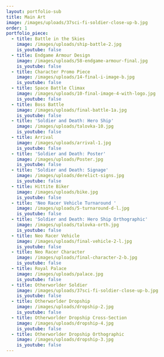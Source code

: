 ```yaml
---
layout: portfolio-sub
title: Main Art
image: /images/uploads/37sci-fi-soldier-close-up-b.jpg
order: 1
portfolio_piece:
  - title: Battle in the Skies
    image: /images/uploads/ship-battle-2.jpg
    is_youtube: false
  - title: Endgame Armour Design
    image: /images/uploads/58-endgame-armour-final.jpg
    is_youtube: false
  - title: Character Promo Piece
    image: /images/uploads/14-final-i-image-b.jpg
    is_youtube: false
  - title: Space Battle Climax
    image: /images/uploads/10-final-image-4-with-logo.jpg
    is_youtube: false
  - title: Boss Battle
    image: /images/uploads/final-battle-1a.jpg
    is_youtube: false
  - title: 'Soldier and Death: Hero Ship'
    image: /images/uploads/talovka-10.jpg
    is_youtube: false
  - title: Arrival
    image: /images/uploads/arrival-1.jpg
    is_youtube: false
  - title: 'Soldier and Death: Poster'
    image: /images/uploads/Poster.jpg
    is_youtube: false
  - title: 'Soldier and Death: Signage'
    image: /images/uploads/derelict-signs.jpg
    is_youtube: false
  - title: Hittite Biker
    image: /images/uploads/bike.jpg
    is_youtube: false
  - title: 'Neo Racer Vehicle Turnaround '
    image: /images/uploads/5-turnaround-d-l.jpg
    is_youtube: false
  - title: 'Soldier and Death: Hero Ship Orthographic'
    image: /images/uploads/talovka-orth.jpg
    is_youtube: false
  - title: Neo Racer Vehicle
    image: /images/uploads/final-vehicle-2-l.jpg
    is_youtube: false
  - title: Neo Racer Character
    image: /images/uploads/final-character-2-b.jpg
    is_youtube: false
  - title: Royal Palace
    image: /images/uploads/palace.jpg
    is_youtube: false
  - title: Otherworlder Soldier
    image: /images/uploads/37sci-fi-soldier-close-up-b.jpg
    is_youtube: false
  - title: Otherworlder Dropship
    image: /images/uploads/dropship-2.jpg
    is_youtube: false
  - title: Otherworlder Dropship Cross-Section
    image: /images/uploads/dropship-4.jpg
    is_youtube: false
  - title: Otherworlder Dropship Orthographic
    image: /images/uploads/dropship-3.jpg
    is_youtube: false
---
```


